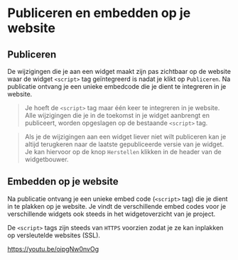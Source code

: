 # Publiceren en embedden op je website

## Publiceren

De wijzigingen die je aan een widget maakt zijn pas zichtbaar op de website waar de widget `<script>` tag geïntegreerd is nadat je klikt op `Publiceren`. Na publicatie ontvang je een unieke embedcode die je dient te integreren in je website.

<!-- theme: success -->

> Je hoeft de `<script>` tag maar één keer te integreren in je website. Alle wijzigingen die je in de toekomst in je widget aanbrengt en publiceert, worden opgeslagen op de bestaande `<script>` tag.

> Als je de wijzigingen aan een widget liever niet wilt publiceren kan je altijd terugkeren naar de laatste gepubliceerde versie van je widget. Je kan hiervoor op de knop `Herstellen` klikken in de header van de widgetbouwer.

## Embedden op je website

Na publicatie ontvang je een unieke embed code (`<script>` tag) die je dient in te plakken op je website. Je vindt de verschillende embed codes voor je verschillende widgets ook steeds in het widgetoverzicht van je project.

De `<script>` tags zijn steeds van `HTTPS` voorzien zodat je ze kan inplakken op versleutelde websites (SSL).

<https://youtu.be/oipgNw0nvOg>